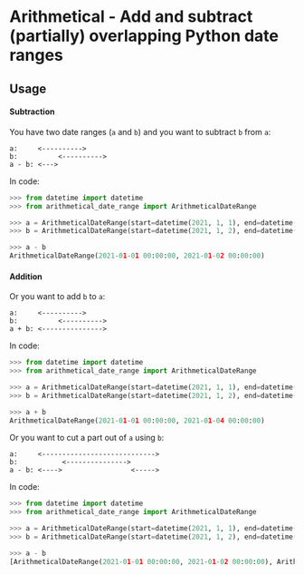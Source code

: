 # Arithmetical - Add and subtract (partially) overlapping Python date ranges

## Usage

#### Subtraction
You have two date ranges (`a` and `b`) and you want to subtract `b` from `a`:
```
a:     <---------->
b:          <---------->
a - b: <--->
```

In code:
```python
>>> from datetime import datetime
>>> from arithmetical_date_range import ArithmeticalDateRange

>>> a = ArithmeticalDateRange(start=datetime(2021, 1, 1), end=datetime(2021, 1, 3))
>>> b = ArithmeticalDateRange(start=datetime(2021, 1, 2), end=datetime(2021, 1, 4))

>>> a - b
ArithmeticalDateRange(2021-01-01 00:00:00, 2021-01-02 00:00:00)

```


#### Addition
Or you want to add `b` to `a`:
```
a:     <---------->
b:          <---------->
a + b: <--------------->
```

In code:
```python
>>> from datetime import datetime
>>> from arithmetical_date_range import ArithmeticalDateRange

>>> a = ArithmeticalDateRange(start=datetime(2021, 1, 1), end=datetime(2021, 1, 3))
>>> b = ArithmeticalDateRange(start=datetime(2021, 1, 2), end=datetime(2021, 1, 4))

>>> a + b
ArithmeticalDateRange(2021-01-01 00:00:00, 2021-01-04 00:00:00)

```

Or you want to cut a part out of `a` using `b`:
```
a:     <---------------------------->
b:           <--------------->
a - b: <---->                 <----->
```

In code:
```python
>>> from datetime import datetime
>>> from arithmetical_date_range import ArithmeticalDateRange

>>> a = ArithmeticalDateRange(start=datetime(2021, 1, 1), end=datetime(2021, 1, 4))
>>> b = ArithmeticalDateRange(start=datetime(2021, 1, 2), end=datetime(2021, 1, 3))

>>> a - b
[ArithmeticalDateRange(2021-01-01 00:00:00, 2021-01-02 00:00:00), ArithmeticalDateRange(2021-01-03 00:00:00, 2021-01-04 00:00:00)]

```
